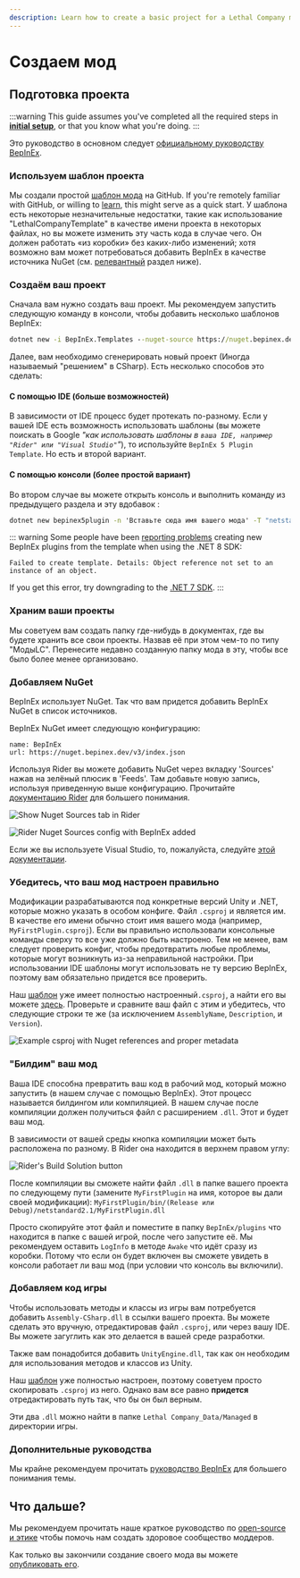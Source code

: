 ```yaml
---
description: Learn how to create a basic project for a Lethal Company mod.
---
```


# Создаем мод

## Подготовка проекта

:::warning
This guide assumes you've completed all the required steps in **[initial setup](initial-setup)**, or that you know what you're doing.
:::

Это руководство в основном следует [официальному руководству BepInEx](https://docs.bepinex.dev/articles/dev_guide/plugin_tutorial/2_plugin_start.html).

### Используем шаблон проекта

Мы создали простой [шаблон мода](https://github.com/LethalCompany/LethalCompanyTemplate) на GitHub. If you're remotely familiar with GitHub, or willing to [learn](initial-setup.html#creating-a-github-account), this might serve as a quick start. У шаблона есть некоторые незначительные недостатки, такие как использование "LethalCompanyTemplate" в качестве имени проекта в некоторых файлах, но вы можете изменить эту часть кода в случае чего. Он должен работать «из коробки» без каких-либо изменений; хотя возможно вам может потребоваться добавить BepInEx в качестве источника NuGet (см. [релевантный](#adding-nuget-source) раздел ниже).

### Создаём ваш проект

Сначала вам нужно создать ваш проект. Мы рекомендуем запустить следующую команду в консоли, чтобы добавить несколько шаблонов BepInEx:

```cmd
dotnet new -i BepInEx.Templates --nuget-source https://nuget.bepinex.dev/v3/index.json
```

Далее, вам необходимо сгенерировать новый проект (Иногда называемый "решением" в CSharp). Есть несколько способов это сделать:

#### С помощью IDE (больше возможностей)

В зависимости от IDE процесс будет протекать по-разному. Если у вашей IDE есть возможность использовать шаблоны (вы можете поискать в Google _"как использовать шаблоны в `ваша IDE, например "Rider" или "Visual Studio"`"_), то используйте `BepInEx 5 Plugin Template`. Но есть и второй вариант.

#### С помощью консоли (более простой вариант)

Во втором случае вы можете открыть консоль и выполнить команду из предыдущего раздела и эту вдобавок :

```cmd
dotnet new bepinex5plugin -n 'Вставьте сюда имя вашего мода' -T "netstandard2.1" -U "2022.3.9"
```

::: warning
Some people have been [reporting problems](https://github.com/BepInEx/BepInEx.Templates/issues/8) creating new BepInEx plugins from the template when using the .NET 8 SDK:

`Failed to create template.
Details: Object reference not set to an instance of an object.`

If you get this error, try downgrading to the [.NET 7 SDK](https://dotnet.microsoft.com/en-us/download/dotnet/7.0).
:::

### Храним ваши проекты

Мы советуем вам создать папку где-нибудь в документах, где вы будете хранить все свои проекты. Назвав её при этом чем-то по типу "МодыLC". Перенесите недавно созданную папку мода в эту, чтобы все было более менее организовано.

### Добавляем NuGet

BepInEx использует NuGet. Так что вам придется добавить BepInEx NuGet в список источников.

BepInEx NuGet имеет следующую конфигурацию:

```
name: BepInEx
url: https://nuget.bepinex.dev/v3/index.json
```

Используя Rider вы можете добавить NuGet через вкладку 'Sources' нажав на зелёный плюсик в 'Feeds'. Там добавьте новую запись, используя приведенную выше конфигурацию. Прочитайте [документацию Rider](https://www.jetbrains.com/help/rider/Using_NuGet.html#sources) для большего понимания.

![Show Nuget Sources tab in Rider](/images/starting-a-mod/ridershownugetsources.png)

![Rider Nuget Sources config with BepInEx added](/images/starting-a-mod/ridernugetfeeds.png)

Если же вы используете Visual Studio, то, пожалуйста, следуйте [этой документации](https://learn.microsoft.com/en-us/nuget/consume-packages/install-use-packages-visual-studio#package-sources).

### Убедитесь, что ваш мод настроен правильно

Модификации разрабатываются под конкретные версий Unity и .NET, которые можно указать в особом конфиге. Файл `.csproj` и является им. В качестве его имени обычно стоит имя вашего мода (например, `MyFirstPlugin.csproj`). Если вы правильно использовали консольные команды сверху то все уже должно быть настроено. Тем не менее, вам следует проверить конфиг, чтобы предотвратить любые проблемы, которые могут возникнуть из-за неправильной настройки. При использовании IDE шаблоны могут использовать не ту версию BepInEx, поэтому вам обязательно придется все проверить.

Наш [шаблон](https://github.com/LethalCompany/LethalCompanyTemplate) уже имеет полностью настроенный`.csproj`, а найти его вы можете [здесь](https://github.com/LethalCompany/LethalCompanyTemplate/blob/main/LethalCompanyTemplate/LethalCompanyTemplate.csproj). Проверьте и сравните ваш файл с этим и убедитесь, что следующие строки те же (за исключением `AssemblyName`, `Description`, и `Version`).

![Example csproj with Nuget references and proper metadata](/images/starting-a-mod/csprojexample.png)

### "Билдим" ваш мод

Ваша IDE способна превратить ваш код в рабочий мод, который можно запустить (в нашем случае с помощью BepInEx). Этот процесс называется билдингом или компиляцией. В нашем случае после компиляции должен получиться файл с расширением `.dll`. Этот и будет ваш мод.

В зависимости от вашей среды кнопка компиляции может быть расположена по разному. В Rider она находится в верхнем правом углу:

![Rider's Build Solution button](/images/starting-a-mod/riderbuild.png)

После компиляции вы сможете найти файл `.dll` в папке вашего проекта по следующему пути (замените `MyFirstPlugin` на имя, которое вы дали своей модификации): `MyFirstPlugin/bin/(Release или Debug)/netstandard2.1/MyFirstPlugin.dll`

Просто скопируйте этот файл и поместите в папку `BepInEx/plugins` что находится в папке с вашей игрой, после чего запустите её. Мы рекомендуем оставить `LogInfo` в методе `Awake` что идёт сразу из коробки. Потому что если он будет включен вы сможете увидеть в консоли работает ли ваш мод (при условии что консоль вы включили).

### Добавляем код игры

Чтобы использовать методы и классы из игры вам потребуется добавить `Assembly-CSharp.dll` в ссылки вашего проекта. Вы можете сделать это вручную, отредактировав файл `.csproj`, или через вашу IDE. Вы можете загуглить как это делается в вашей среде разработки.

Также вам понадобится добавить `UnityEngine.dll`, так как он необходим для использования методов и классов из Unity.

Наш [шаблон](https://github.com/LethalCompany/LethalCompanyTemplate) уже полностью настроен, поэтому советуем просто скопировать `.csproj` из него. Однако вам все равно **придется** отредактировать путь так, что бы он был верным.

Эти два `.dll` можно найти в папке `Lethal Company_Data/Managed` в директории игры.

### Дополнительные руководства

Мы крайне рекомендуем прочитать [руководство BepInEx](https://docs.bepinex.dev/articles/dev_guide/plugin_tutorial/2_plugin_start.html) для большего понимания темы.

## Что дальше?

Мы рекомендуем прочитать наше краткое руководство по [open-source и этике](open-source-and-ethics) чтобы помочь нам создать здоровое сообщество моддеров.

Как только вы закончили создание своего мода вы можете [опубликовать его](publishing-your-mod).
